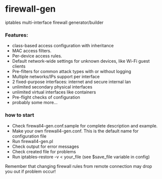 # firewall-gen
 iptables multi-interface firewall generator/builder

### Features:
* class-based access configuration with inheritance
* MAC access filters.
* Per-device access rules.
* Default network-wide settings for unknown devices, like Wi-Fi guest clients
* Pre-filters for common attack types with or without logging
* Multiple networks/IPs support per interface
* 2 fixed-purpose interfaces: internet and secure internal lan
* unlimited secondary physical interfaces
* unlimited virtual interfaces like containers
* Pre-flight checks of configuration
* probably some more...

### how to start
* Check firewall4-gen.conf.sample for complete description and example.
* Make your own firewall4-gen.conf. This is the default name for configuration file
* Run firewall4-gen.pl
* Check output for error messages
* Check created file for problems
* Run iptables-restore -v < your_file (see $save_file variable in config)

Remember that changing firewall rules from remote connection may drop you out if problem occur!
